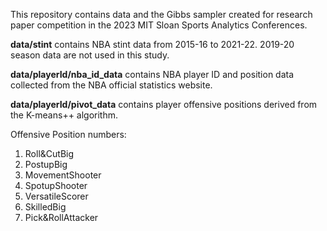 
This repository contains data and the Gibbs sampler created for research
paper competition in the 2023 MIT Sloan Sports Analytics Conferences.

**data/stint** contains NBA stint data from 2015-16 to 2021-22. 2019-20
season data are not used in this study.

**data/playerId/nba_id_data** contains NBA player ID and position data
collected from the NBA official statistics website.

**data/playerId/pivot_data** contains player offensive positions derived
from the K-means++ algorithm.

Offensive Position numbers:
1. Roll&CutBig
2. PostupBig
3. MovementShooter
4. SpotupShooter
5. VersatileScorer
6. SkilledBig
7. Pick&RollAttacker

